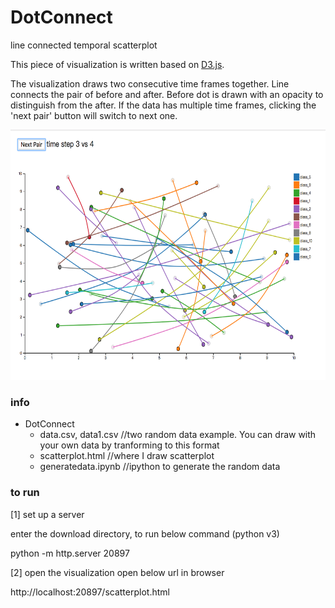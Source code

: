 # DotConnect
line connected temporal scatterplot

This piece of visualization is written based on [D3.js](https://d3js.org/). 

The visualization draws two consecutive time frames together. Line connects the pair of before and after.
Before dot is drawn with an opacity to distinguish from the after. 
If the data has multiple time frames, clicking the 'next pair' button will switch to next one.

<img src="https://github.com/deardeer/DotConnect/blob/master/img.png" height="400">



### info

- DotConnect
  - data.csv, data1.csv //two random data example. You can draw with your own data by tranforming to this format
  - scatterplot.html //where I draw scatterplot
  - generatedata.ipynb //ipython to generate the random data

### to run 
[1] set up a server

enter the download directory, to run below command (python v3)

python -m http.server 20897

[2] open the visualization
open below url in browser

http://localhost:20897/scatterplot.html
